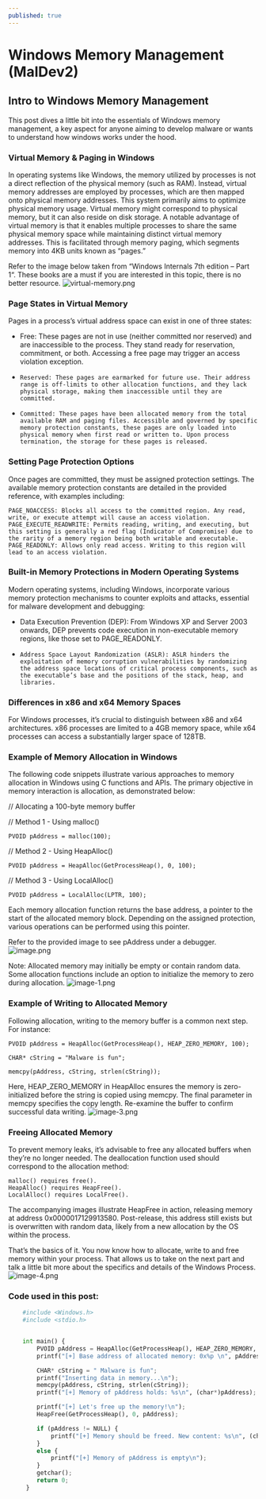 ```yaml
---
published: true
---
```

# Windows Memory Management (MalDev2)

## Intro to Windows Memory Management

This post dives a little bit into the essentials of Windows memory management, a key aspect for anyone aiming to develop malware or wants to understand how windows works under the hood.

### Virtual Memory & Paging in Windows

In operating systems like Windows, the memory utilized by processes is not a direct reflection of the physical memory (such as RAM). Instead, virtual memory addresses are employed by processes, which are then mapped onto physical memory addresses. This system primarily aims to optimize physical memory usage. Virtual memory might correspond to physical memory, but it can also reside on disk storage. A notable advantage of virtual memory is that it enables multiple processes to share the same physical memory space while maintaining distinct virtual memory addresses. This is facilitated through memory paging, which segments memory into 4KB units known as “pages.”

Refer to the image below taken from “Windows Internals 7th edition – Part 1“. These books are a must if you are interested in this topic, there is no better resource.
![virtual-memory.png]({{site.baseurl}}/_posts/virtual-memory.png)

### Page States in Virtual Memory

Pages in a process’s virtual address space can exist in one of three states:

- Free: These pages are not in use (neither committed nor reserved) and are inaccessible to the process. They stand ready for reservation, commitment, or both. Accessing a free page may trigger an access violation exception.
-     Reserved: These pages are earmarked for future use. Their address range is off-limits to other allocation functions, and they lack physical storage, making them inaccessible until they are committed.
-     Committed: These pages have been allocated memory from the total available RAM and paging files. Accessible and governed by specific memory protection constants, these pages are only loaded into physical memory when first read or written to. Upon process termination, the storage for these pages is released.


### Setting Page Protection Options

Once pages are committed, they must be assigned protection settings. The available memory protection constants are detailed in the provided reference, with examples including:

    PAGE_NOACCESS: Blocks all access to the committed region. Any read, write, or execute attempt will cause an access violation.
    PAGE_EXECUTE_READWRITE: Permits reading, writing, and executing, but this setting is generally a red flag (Indicator of Compromise) due to the rarity of a memory region being both writable and executable.
    PAGE_READONLY: Allows only read access. Writing to this region will lead to an access violation.

### Built-in Memory Protections in Modern Operating Systems

Modern operating systems, including Windows, incorporate various memory protection mechanisms to counter exploits and attacks, essential for malware development and debugging:

 - Data Execution Prevention (DEP): From Windows XP and Server 2003 onwards, DEP prevents code execution in non-executable memory regions, like those set to PAGE_READONLY.
-     Address Space Layout Randomization (ASLR): ASLR hinders the exploitation of memory corruption vulnerabilities by randomizing the address space locations of critical process components, such as the executable’s base and the positions of the stack, heap, and libraries.


### Differences in x86 and x64 Memory Spaces

For Windows processes, it’s crucial to distinguish between x86 and x64 architectures. x86 processes are limited to a 4GB memory space, while x64 processes can access a substantially larger space of 128TB.
### Example of Memory Allocation in Windows

The following code snippets illustrate various approaches to memory allocation in Windows using C functions and APIs. The primary objective in memory interaction is allocation, as demonstrated below:

// Allocating a 100-byte memory buffer

// Method 1 - Using malloc()

    PVOID pAddress = malloc(100);

// Method 2 - Using HeapAlloc()

    PVOID pAddress = HeapAlloc(GetProcessHeap(), 0, 100);

// Method 3 - Using LocalAlloc()

    PVOID pAddress = LocalAlloc(LPTR, 100);

Each memory allocation function returns the base address, a pointer to the start of the allocated memory block. Depending on the assigned protection, various operations can be performed using this pointer.

Refer to the provided image to see pAddress under a debugger.
![image.png]({{site.baseurl}}/_posts/image.png)


Note: Allocated memory may initially be empty or contain random data. Some allocation functions include an option to initialize the memory to zero during allocation.
![image-1.png]({{site.baseurl}}/_posts/image-1.png)


### Example of Writing to Allocated Memory

Following allocation, writing to the memory buffer is a common next step. For instance:

    PVOID pAddress = HeapAlloc(GetProcessHeap(), HEAP_ZERO_MEMORY, 100);

    CHAR* cString = "Malware is fun";

    memcpy(pAddress, cString, strlen(cString));

Here, HEAP_ZERO_MEMORY in HeapAlloc ensures the memory is zero-initialized before the string is copied using memcpy. The final parameter in memcpy specifies the copy length. Re-examine the buffer to confirm successful data writing.
![image-3.png]({{site.baseurl}}/_posts/image-3.png)


### Freeing Allocated Memory

To prevent memory leaks, it’s advisable to free any allocated buffers when they’re no longer needed. The deallocation function used should correspond to the allocation method:

    malloc() requires free().
    HeapAlloc() requires HeapFree().
    LocalAlloc() requires LocalFree().

The accompanying images illustrate HeapFree in action, releasing memory at address 0x0000017129913580. Post-release, this address still exists but is overwritten with random data, likely from a new allocation by the OS within the process.

That’s the basics of it. You now know how to allocate, write to and free memory within your process. That allows us to take on the next part and talk a little bit more about the specifics and details of the Windows Process.
![image-4.png]({{site.baseurl}}/_posts/image-4.png)


###  Code used in this post:
```python
    #include <Windows.h>
    #include <stdio.h>


    int main() {
        PVOID pAddress = HeapAlloc(GetProcessHeap(), HEAP_ZERO_MEMORY, 100);
        printf("[+] Base address of allocated memory: 0x%p \n", pAddress);

        CHAR* cString = " Malware is fun";
        printf("Inserting data in memory...\n");
        memcpy(pAddress, cString, strlen(cString));
        printf("[+] Memory of pAddress holds: %s\n", (char*)pAddress);

        printf("[+] Let's free up the memory!\n");
        HeapFree(GetProcessHeap(), 0, pAddress);

        if (pAddress != NULL) {
            printf("[+] Memory should be freed. New content: %s\n", (char*)pAddress);
        }
        else {
            printf("[+] Memory of pAddress is empty\n");
        }
        getchar();
        return 0;
     }
```
